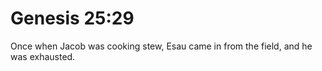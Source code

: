 # Genesis 25:29

Once when Jacob was cooking stew, Esau came in from the field, and he was exhausted.
